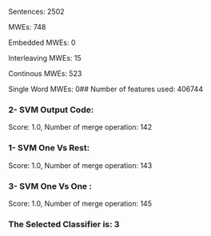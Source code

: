 Sentences: 2502

MWEs: 748

Embedded MWEs: 0

Interleaving MWEs: 15

Continous MWEs: 523

Single Word MWEs: 0## Number of features used: 406744

### 2- SVM Output Code: 
Score: 1.0, Number of merge operation: 142
### 1- SVM One Vs Rest: 
Score: 1.0, Number of merge operation: 143
### 3- SVM One Vs One : 
Score: 1.0, Number of merge operation: 145
### The Selected Classifier is: 3
